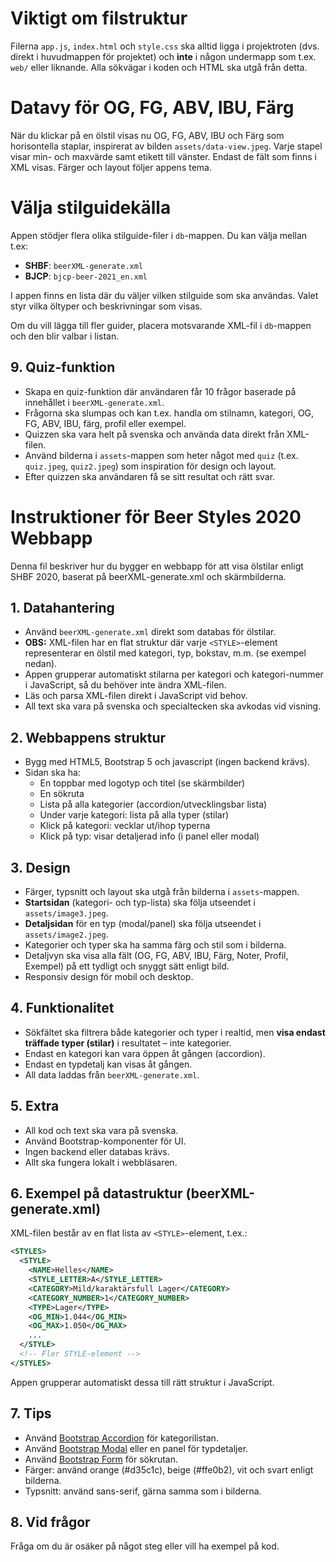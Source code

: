 # Viktigt om filstruktur

Filerna `app.js`, `index.html` och `style.css` ska alltid ligga i projektroten (dvs. direkt i huvudmappen för projektet) och **inte** i någon undermapp som t.ex. `web/` eller liknande. Alla sökvägar i koden och HTML ska utgå från detta.
# Datavy för OG, FG, ABV, IBU, Färg

När du klickar på en ölstil visas nu OG, FG, ABV, IBU och Färg som horisontella staplar, inspirerat av bilden `assets/data-view.jpeg`. Varje stapel visar min- och maxvärde samt etikett till vänster. Endast de fält som finns i XML visas. Färger och layout följer appens tema.
# Välja stilguidekälla

Appen stödjer flera olika stilguide-filer i `db`-mappen. Du kan välja mellan t.ex:

- **SHBF**: `beerXML-generate.xml`
- **BJCP**: `bjcp-beer-2021_en.xml`

I appen finns en lista där du väljer vilken stilguide som ska användas. Valet styr vilka öltyper och beskrivningar som visas.

Om du vill lägga till fler guider, placera motsvarande XML-fil i `db`-mappen och den blir valbar i listan.
## 9. Quiz-funktion

- Skapa en quiz-funktion där användaren får 10 frågor baserade på innehållet i `beerXML-generate.xml`.
- Frågorna ska slumpas och kan t.ex. handla om stilnamn, kategori, OG, FG, ABV, IBU, färg, profil eller exempel.
- Quizzen ska vara helt på svenska och använda data direkt från XML-filen.
- Använd bilderna i `assets`-mappen som heter något med `quiz` (t.ex. `quiz.jpeg`, `quiz2.jpeg`) som inspiration för design och layout.
- Efter quizzen ska användaren få se sitt resultat och rätt svar.
# Instruktioner för Beer Styles 2020 Webbapp

Denna fil beskriver hur du bygger en webbapp för att visa ölstilar enligt SHBF 2020, baserat på beerXML-generate.xml och skärmbilderna.



## 1. Datahantering
- Använd `beerXML-generate.xml` direkt som databas för ölstilar.
- **OBS:** XML-filen har en flat struktur där varje `<STYLE>`-element representerar en ölstil med kategori, typ, bokstav, m.m. (se exempel nedan).
- Appen grupperar automatiskt stilarna per kategori och kategori-nummer i JavaScript, så du behöver inte ändra XML-filen.
- Läs och parsa XML-filen direkt i JavaScript vid behov.
- All text ska vara på svenska och specialtecken ska avkodas vid visning.

## 2. Webbappens struktur
- Bygg med HTML5, Bootstrap 5 och javascript (ingen backend krävs).
- Sidan ska ha:
  - En toppbar med logotyp och titel (se skärmbilder)
  - En sökruta
  - Lista på alla kategorier (accordion/utvecklingsbar lista)
  - Under varje kategori: lista på alla typer (stilar)
  - Klick på kategori: vecklar ut/ihop typerna
  - Klick på typ: visar detaljerad info (i panel eller modal)


## 3. Design

- Färger, typsnitt och layout ska utgå från bilderna i `assets`-mappen.
- **Startsidan** (kategori- och typ-lista) ska följa utseendet i `assets/image3.jpeg`.
- **Detaljsidan** för en typ (modal/panel) ska följa utseendet i `assets/image2.jpeg`.
- Kategorier och typer ska ha samma färg och stil som i bilderna.
- Detaljvyn ska visa alla fält (OG, FG, ABV, IBU, Färg, Noter, Profil, Exempel) på ett tydligt och snyggt sätt enligt bild.
- Responsiv design för mobil och desktop.


## 4. Funktionalitet

- Sökfältet ska filtrera både kategorier och typer i realtid, men **visa endast träffade typer (stilar)** i resultatet – inte kategorier.
- Endast en kategori kan vara öppen åt gången (accordion).
- Endast en typdetalj kan visas åt gången.
- All data laddas från `beerXML-generate.xml`.

## 5. Extra
- All kod och text ska vara på svenska.
- Använd Bootstrap-komponenter för UI.
- Ingen backend eller databas krävs.
- Allt ska fungera lokalt i webbläsaren.


## 6. Exempel på datastruktur (beerXML-generate.xml)

XML-filen består av en flat lista av `<STYLE>`-element, t.ex.:

```xml
<STYLES>
  <STYLE>
    <NAME>Helles</NAME>
    <STYLE_LETTER>A</STYLE_LETTER>
    <CATEGORY>Mild/karaktärsfull Lager</CATEGORY>
    <CATEGORY_NUMBER>1</CATEGORY_NUMBER>
    <TYPE>Lager</TYPE>
    <OG_MIN>1.044</OG_MIN>
    <OG_MAX>1.050</OG_MAX>
    ...
  </STYLE>
  <!-- Fler STYLE-element -->
</STYLES>
```

Appen grupperar automatiskt dessa till rätt struktur i JavaScript.

## 7. Tips
- Använd [Bootstrap Accordion](https://getbootstrap.com/docs/5.0/components/accordion/) för kategorilistan.
- Använd [Bootstrap Modal](https://getbootstrap.com/docs/5.0/components/modal/) eller en panel för typdetaljer.
- Använd [Bootstrap Form](https://getbootstrap.com/docs/5.0/forms/input-group/) för sökrutan.
- Färger: använd orange (#d35c1c), beige (#ffe0b2), vit och svart enligt bilderna.
- Typsnitt: använd sans-serif, gärna samma som i bilderna.

## 8. Vid frågor
Fråga om du är osäker på något steg eller vill ha exempel på kod.
